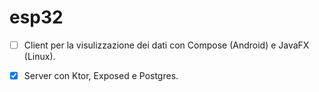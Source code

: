 # esp32

- [ ] Client per la visulizzazione dei dati con Compose (Android) e JavaFX (Linux).
- [x] Server con Ktor, Exposed e Postgres.

